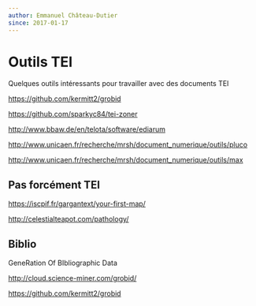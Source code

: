 ```yaml
---
author: Emmanuel Château-Dutier
since: 2017-01-17
---
```

# Outils TEI

Quelques outils intéressants pour travailler avec des documents TEI

https://github.com/kermitt2/grobid

https://github.com/sparkyc84/tei-zoner

http://www.bbaw.de/en/telota/software/ediarum

http://www.unicaen.fr/recherche/mrsh/document_numerique/outils/pluco

http://www.unicaen.fr/recherche/mrsh/document_numerique/outils/max

## Pas forcément TEI

https://iscpif.fr/gargantext/your-first-map/

http://celestialteapot.com/pathology/

## Biblio

GeneRation Of BIbliographic Data  

http://cloud.science-miner.com/grobid/

https://github.com/kermitt2/grobid